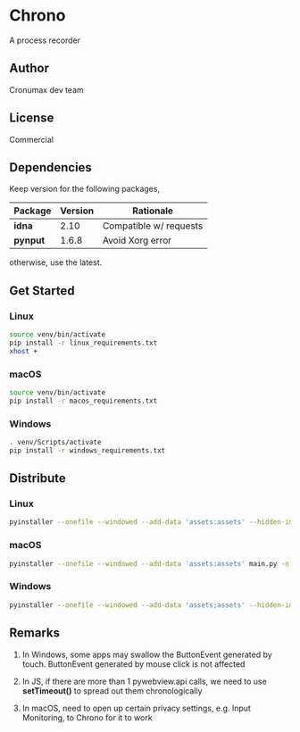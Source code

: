 # Chrono

A process recorder

## Author

Cronumax dev team

## License

Commercial

## Dependencies

Keep version for the following packages,

| Package    | Version | Rationale              |
| ---------- | ------- | ---------------------- |
| **idna**   | 2.10    | Compatible w/ requests |
| **pynput** | 1.6.8   | Avoid Xorg error       |

otherwise, use the latest.

## Get Started

### Linux

```bash
source venv/bin/activate
pip install -r linux_requirements.txt
xhost +
```

### macOS

```bash
source venv/bin/activate
pip install -r macos_requirements.txt
```

### Windows

```bash
. venv/Scripts/activate
pip install -r windows_requirements.txt
```

## Distribute

### Linux

```bash
pyinstaller --onefile --windowed --add-data 'assets:assets' --hidden-import plyer.platforms.linux.notification main.py -n Chrono -i media/automation.png
```

### macOS

```bash
pyinstaller --onefile --windowed --add-data 'assets:assets' main.py -n Chrono -i media/automation.png
```

### Windows

```bash
pyinstaller --onefile --windowed --add-data 'assets;assets' --hidden-import plyer.platforms.win.notification --hidden-import apscheduler main.py -n Chrono -i media/automation.ico
```

## Remarks

1.  In Windows, some apps may swallow the ButtonEvent generated by touch. ButtonEvent generated by mouse click is not affected

2.  In JS, if there are more than 1 pywebview.api calls, we need to use <b>setTimeout()</b> to spread out them chronologically

3. In macOS, need to open up certain privacy settings, e.g. Input Monitoring, to Chrono for it to work
